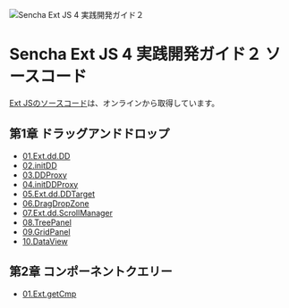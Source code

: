 ![Sencha Ext JS 4 実践開発ガイド２](http://d3j5vwomefv46c.cloudfront.net/photos/full/670030573.jpg?key=450631&Expires=1349896531&Key-Pair-Id=APKAIYVGSUJFNRFZBBTA&Signature=beMWp8xqh6UIvi54RB~RbkNglOd1DOBw9LVzUe4oYdbE4cl6nD5Qbnij507CFuneromip8Hqt9XuMls4BsNJhs1iS8sGeod4OF3P11aSJR6-4Tefmx4-3YMFkub2TO0BjWDaZiPK6OxruZhdW5OJsNMGxLcEP12N3INmgnz~3Dc_)

Sencha Ext JS 4 実践開発ガイド２ ソースコード
=============================================

[Ext JSのソースコード](http://cdn.sencha.io/ext-4.1.0-gpl/ext-all.js "Ext JSのソースコード")は、オンラインから取得しています。

## 第1章 ドラッグアンドドロップ

 * [01.Ext.dd.DD](https://github.com/xenophy/Sencha-Ext-JS-4-Professional-Programing-Guide-2-SourceCode/tree/master/Chapter01/01.Ext.dd.DD "01.Ext.dd.DD")
 * [02.initDD](https://github.com/xenophy/Sencha-Ext-JS-4-Professional-Programing-Guide-2-SourceCode/tree/master/Chapter01/02.initDD "02.initDD")
 * [03.DDProxy](https://github.com/xenophy/Sencha-Ext-JS-4-Professional-Programing-Guide-2-SourceCode/tree/master/Chapter01/03.DDProxy "03.DDProxy")
 * [04.initDDProxy](https://github.com/xenophy/Sencha-Ext-JS-4-Professional-Programing-Guide-2-SourceCode/tree/master/Chapter01/04.initDDProxy "04.initDDProxy")
 * [05.Ext.dd.DDTarget](https://github.com/xenophy/Sencha-Ext-JS-4-Professional-Programing-Guide-2-SourceCode/tree/master/Chapter01/05.Ext.dd.DDTarget "05.Ext.dd.DDTarget")
 * [06.DragDropZone](https://github.com/xenophy/Sencha-Ext-JS-4-Professional-Programing-Guide-2-SourceCode/tree/master/Chapter01/06.DragDropZone "06.DragDropZone")
 * [07.Ext.dd.ScrollManager](https://github.com/xenophy/Sencha-Ext-JS-4-Professional-Programing-Guide-2-SourceCode/tree/master/Chapter01/07.Ext.dd.ScrollManager "07.Ext.dd.ScrollManager")
 * [08.TreePanel](https://github.com/xenophy/Sencha-Ext-JS-4-Professional-Programing-Guide-2-SourceCode/tree/master/Chapter01/08.TreePanel "08.TreePanel")
 * [09.GridPanel](https://github.com/xenophy/Sencha-Ext-JS-4-Professional-Programing-Guide-2-SourceCode/tree/master/Chapter01/09.GridPanel "09.GridPanel")
 * [10.DataView](https://github.com/xenophy/Sencha-Ext-JS-4-Professional-Programing-Guide-2-SourceCode/tree/master/Chapter01/10.DataView "10.DataView")

## 第2章 コンポーネントクエリー

 * [01.Ext.getCmp](https://github.com/xenophy/Sencha-Ext-JS-4-Professional-Programing-Guide-2-SourceCode/tree/master/Chapter02/01.Ext.getCmp "01.Ext.getCmp")

